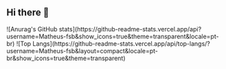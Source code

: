 ## Hi there 👋

<div>
  ![Anurag's GitHub stats](https://github-readme-stats.vercel.app/api?username=Matheus-fsb&show_icons=true&theme=transparent&locale=pt-br)
  ![Top Langs](https://github-readme-stats.vercel.app/api/top-langs/?username=Matheus-fsb&layout=compact&locale=pt-br&show_icons=true&theme=transparent)
</div>

<div>
  
</div>

